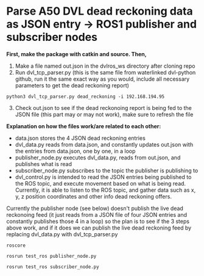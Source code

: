 # Parse A50 DVL dead reckoning data as JSON entry -> ROS1 publisher and subscriber nodes

**First, make the package with catkin and source. Then,**
1. Make a file named out.json in the dvlros_ws directory after cloning repo 
2. Run dvl_tcp_parser.py (this is the same file from waterlinked dvl-python github, run it the same exact way as you would, include all necessary parameters to get the dead reckoning report)
```
python3 dvl_tcp_parser.py dead_reckoning -i 192.168.194.95
```
3. Check out.json to see if the dead reckonoing report is being fed to the JSON file (this part may or may not work), make sure to refresh the file

**Explanation on how the files work/are related to each other:**
- data.json stores the 4 JSON dead reckoning entries
- dvl_data.py reads from data.json, and constantly updates out.json with the entries from data.json, one by one, in a loop
- publisher_node.py executes dvl_data.py, reads from out.json, and publishes what is read
- subscriber_node.py subscribes to the topic the publisher is publishing to
- dvl_control.py is intended to read the JSON entries being published to the ROS topic, and execute movement based on what is being read. Currently, it is able to listen to the ROS topic, and gather data such as x, y, z position coordinates and other info dead reckoning offers. 

Currently the publisher node (see below) doesn't publish the live dead reckonoing feed (it just reads from a JSON file of four JSON entries and constantly publishes those 4 in a loop) so the plan is to see if the 3 steps above work, and if it does we can publish the live dead reckoning feed by replacing dvl_data.py with dvl_tcp_parser.py


```
roscore
```

```
rosrun test_ros publisher_node.py
```
```
rosrun test_ros subscriber_node.py
```

